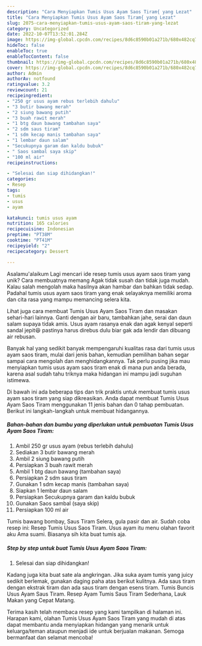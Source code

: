 ```yaml
---
description: "Cara Menyiapkan Tumis Usus Ayam Saos Tiram{ yang Lezat"
title: "Cara Menyiapkan Tumis Usus Ayam Saos Tiram{ yang Lezat"
slug: 2075-cara-menyiapkan-tumis-usus-ayam-saos-tiram-yang-lezat
category: Uncategorized
date: 2022-10-07T13:52:01.284Z
image: https://img-global.cpcdn.com/recipes/8d6c8590b01a271b/680x482cq70/tumis-usus-ayam-saos-tiram-foto-resep-utama.jpg
hideToc: false
enableToc: true
enableTocContent: false
thumbnail: https://img-global.cpcdn.com/recipes/8d6c8590b01a271b/680x482cq70/tumis-usus-ayam-saos-tiram-foto-resep-utama.jpg
cover: https://img-global.cpcdn.com/recipes/8d6c8590b01a271b/680x482cq70/tumis-usus-ayam-saos-tiram-foto-resep-utama.jpg
author: Admin
authorAv: notfound
ratingvalue: 3.2
reviewcount: 21
recipeingredient:
- "250 gr usus ayam rebus terlebih dahulu"
- "3 butir bawang merah"
- "2 siung bawang putih"
- "3 buah rawit merah"
- "1 btg daun bawang tambahan saya"
- "2 sdm saus tiram"
- "1 sdm kecap manis tambahan saya"
- "1 lembar daun salam"
- "Secukupnya garam dan kaldu bubuk"
- " Saos sambal saya skip"
- "100 ml air"
recipeinstructions:

- "Selesai dan siap dihidangkan!"
categories:
- Resep
tags:
- tumis
- usus
- ayam

katakunci: tumis usus ayam 
nutrition: 165 calories
recipecuisine: Indonesian
preptime: "PT38M"
cooktime: "PT41M"
recipeyield: "2"
recipecategory: Dessert

---
```



Asalamu'alaikum Lagi mencari ide resep tumis usus ayam saos tiram yang unik? Cara membuatnya memang Agak tidak susah dan tidak juga mudah. Kalau salah mengolah maka hasilnya akan hambar dan bahkan tidak sedap. Padahal tumis usus ayam saos tiram yang enak selayaknya memiliki aroma dan cita rasa yang mampu memancing selera kita.


Lihat juga cara membuat Tumis Usus Ayam Saos Tiram dan masakan sehari-hari lainnya. Ganti dengan air baru, tambahkan jahe, serai dan daun salam supaya tidak amis. Usus ayam rasanya enak dan agak kenyal seperti sandal jepit😆 pastinya harus direbus dulu biar gak ada lendir dan dibuang air rebusan.

Banyak hal yang sedikit banyak mempengaruhi kualitas rasa dari tumis usus ayam saos tiram, mulai dari jenis bahan, kemudian pemilihan bahan segar sampai cara mengolah dan menghidangkannya. Tak perlu pusing jika mau menyiapkan tumis usus ayam saos tiram enak di mana pun anda berada, karena asal sudah tahu triknya maka hidangan ini mampu jadi suguhan istimewa.


Di bawah ini ada beberapa tips dan trik praktis untuk membuat tumis usus ayam saos tiram yang siap dikreasikan. Anda dapat membuat Tumis Usus Ayam Saos Tiram menggunakan 11 jenis bahan dan 0 tahap pembuatan. Berikut ini langkah-langkah untuk membuat hidangannya.

<!--inarticleads1-->

##### Bahan-bahan dan bumbu yang diperlukan untuk pembuatan Tumis Usus Ayam Saos Tiram:

1. Ambil 250 gr usus ayam (rebus terlebih dahulu)
1. Sediakan 3 butir bawang merah
1. Ambil 2 siung bawang putih
1. Persiapkan 3 buah rawit merah
1. Ambil 1 btg daun bawang (tambahan saya)
1. Persiapkan 2 sdm saus tiram
1. Gunakan 1 sdm kecap manis (tambahan saya)
1. Siapkan 1 lembar daun salam
1. Persiapkan Secukupnya garam dan kaldu bubuk
1. Gunakan  Saos sambal (saya skip)
1. Persiapkan 100 ml air


Tumis bawang bombay, Saus Tiram Selera, gula pasir dan air. Sudah coba resep ini: Resep Tumis Usus Saos Tiram. Usus ayam itu menu olahan favorit aku Ama suami. Biasanya sih kita buat tumis aja. 

<!--inarticleads2-->

##### Step by step untuk buat Tumis Usus Ayam Saos Tiram:


1. Selesai dan siap dihidangkan!

Kadang juga kita buat sate ala angkringan. Jika suka ayam tumis yang juicy sedikit berlemak, gunakan daging paha atas berikut kulitnya. Ada saus tiram dengan ekstrak tiram dan ada saus tiram dengan esens tiram. Tumis Buncis Usus Ayam Saus Tiram. Resep Ayam Tumis Saus Tiram Sederhana, Lauk Makan yang Cepat Matang. 

Terima kasih telah membaca resep yang kami tampilkan di halaman ini. Harapan kami, olahan Tumis Usus Ayam Saos Tiram yang mudah di atas dapat membantu anda menyiapkan hidangan yang menarik untuk keluarga/teman ataupun menjadi ide untuk berjualan makanan. Semoga bermanfaat dan selamat mencoba!
